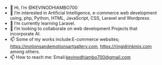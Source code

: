 - 👋 Hi, I’m @KEVINODHIAMBO700
- 👀 I’m interested in Artificial Intelligence, e-commerce web development using, php, Python, HTML, JavaScript, CSS, Laravel and Wordpress.
- 🌱 I’m currently learning Laravel.
- 💞️ I’m looking to collaborate on web development Projects that incorporate AI.
- 📫 Some of my  works include:E-commerce websites; https://motionsandemotionsartgallery.com, https://ringidrinkmix.com among others.
- 📫 How to reach me: Email:kevinodhiambo700@gmail.com
<!---
KEVINODHIAMBO700/KEVINODHIAMBO700 is a ✨ special ✨ repository because its `README.md` (this file) appears on your GitHub profile.
You can click the Preview link to take a look at your changes.
--->
